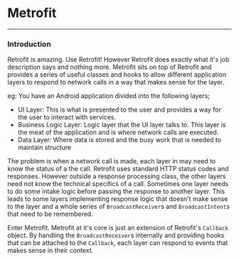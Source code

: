# Metrofit
---
### Introduction

Retrofit is amazing. Use Retrofit! However Retrofit does exactly what it's job description says and nothing more. Metrofit sits on top of Retrofit and provides a series of useful classes and hooks to allow different application layers to respond to network calls in a way that makes sense for the layer.

eg:
You have an Android application divided into the following layers;
* UI Layer: This is what is presented to the user and provides a way for the user to interact with services.
* Business Logic Layer: Logic layer that the UI layer talks to. This layer is the meat of the application and is where network calls are executed.
* Data Layer: Where data is stored and the busy work that is needed to maintain structure

The problem is when a network call is made, each layer in may need to know the status of a the call. Retrofit uses standard HTTP status codes and responses. However outside a response processing class, the other layers need not know the technical specifics of a call. Sometimes one layer needs to do some intake logic before passing the response to another layer. This leads to some layers implementing response logic that doesn't make sense to the layer and a whole series of `BroadcastReceiver`s and `BroadcastIntent`s that need to be remembered.

Enter Metrofit. Metrofit at it's core is just an extension of Retrofit's `Callback` object. By handling the `BroadcastReceiver`s internally and providing hooks that can be attached to the `Callback`, each layer can respond to events that makes sense in their context.
